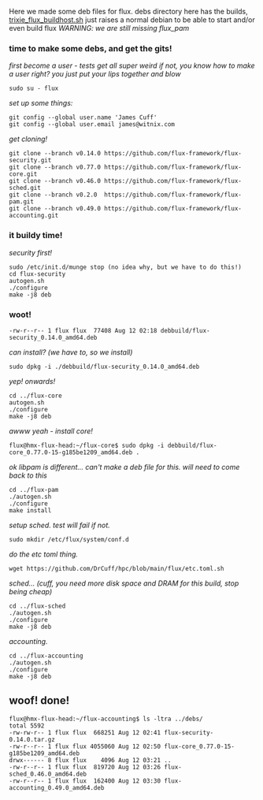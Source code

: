 Here we made some deb files for flux. debs directory here has the builds, [trixie_flux_buildhost.sh](https://github.com/DrCuff/hpc/blob/main/flux/Debian/trixie_flux_buildhost.sh) just raises a normal debian to be able to start and/or even build flux
_WARNING: we are still missing flux_pam_

### time to make some debs, and get the gits!

_first become a user - tests get all super weird if not, you know how to make a user right?  you just put your lips together and blow_

```sudo su - flux```

_set up some things:_
```
git config --global user.name 'James Cuff'
git config --global user.email james@witnix.com
```

_get cloning!_

```
git clone --branch v0.14.0 https://github.com/flux-framework/flux-security.git
git clone --branch v0.77.0 https://github.com/flux-framework/flux-core.git
git clone --branch v0.46.0 https://github.com/flux-framework/flux-sched.git
git clone --branch v0.2.0  https://github.com/flux-framework/flux-pam.git
git clone --branch v0.49.0 https://github.com/flux-framework/flux-accounting.git
```

### it buildy time!

_security first!_

```
sudo /etc/init.d/munge stop (no idea why, but we have to do this!)
cd flux-security
autogen.sh
./configure
make -j8 deb
```

### woot!
```-rw-r--r-- 1 flux flux  77408 Aug 12 02:18 debbuild/flux-security_0.14.0_amd64.deb```

_can install?  (we have to, so we install)_

```sudo dpkg -i ./debbuild/flux-security_0.14.0_amd64.deb```

_yep!  onwards!_

```
cd ../flux-core
autogen.sh
./configure
make -j8 deb
```

_awww yeah - install core!_

```
flux@hmx-flux-head:~/flux-core$ sudo dpkg -i debbuild/flux-core_0.77.0-15-g185be1209_amd64.deb .
```

_ok libpam is different...  can't make a deb file for this. will need to come back to this_

```
cd ../flux-pam
./autogen.sh 
./configure
make install
```

_setup sched.  test will fail if not._

```sudo mkdir /etc/flux/system/conf.d```


_do the etc toml thing._

```wget https://github.com/DrCuff/hpc/blob/main/flux/etc.toml.sh```


_sched... (cuff, you need more disk space and DRAM for this build, stop being cheap)_

```
cd ../flux-sched
./autogen.sh
./configure
make -j8 deb
```

_accounting._

```
cd ../flux-accounting
./autogen.sh
./configure
make -j8 deb
```

## woof! done!
```
flux@hmx-flux-head:~/flux-accounting$ ls -ltra ../debs/
total 5592
-rw-rw-r-- 1 flux flux  668251 Aug 12 02:41 flux-security-0.14.0.tar.gz
-rw-r--r-- 1 flux flux 4055060 Aug 12 02:50 flux-core_0.77.0-15-g185be1209_amd64.deb
drwx------ 8 flux flux    4096 Aug 12 03:21 ..
-rw-r--r-- 1 flux flux  819720 Aug 12 03:26 flux-sched_0.46.0_amd64.deb
-rw-r--r-- 1 flux flux  162400 Aug 12 03:30 flux-accounting_0.49.0_amd64.deb

